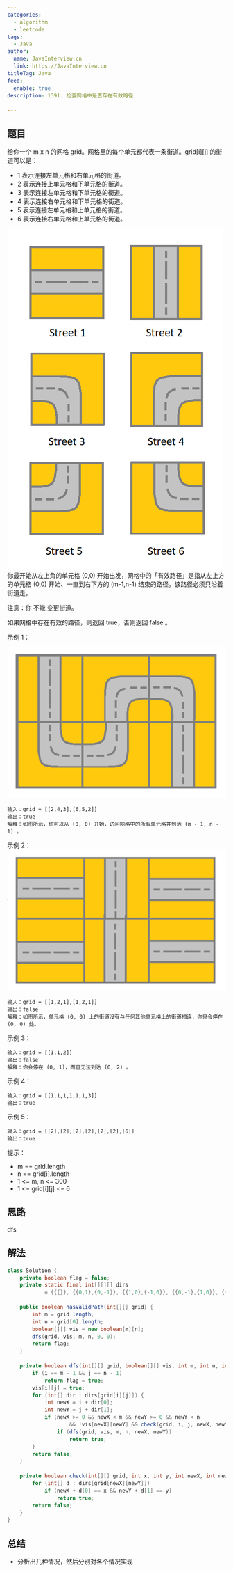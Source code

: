 ```yaml
---
categories:
  - algorithm
  - leetcode
tags:
  - Java
author: 
  name: JavaInterview.cn
  link: https://JavaInterview.cn
titleTag: Java
feed:
  enable: true
description: 1391. 检查网格中是否存在有效路径

---
```


## 题目
给你一个 m x n 的网格 grid。网格里的每个单元都代表一条街道。grid[i][j] 的街道可以是：

* 1 表示连接左单元格和右单元格的街道。
* 2 表示连接上单元格和下单元格的街道。
* 3 表示连接左单元格和下单元格的街道。
* 4 表示连接右单元格和下单元格的街道。
* 5 表示连接左单元格和上单元格的街道。
* 6 表示连接右单元格和上单元格的街道。

![1391main.png](../../../media/pictures/leetcode/1391main.png)
你最开始从左上角的单元格 (0,0) 开始出发，网格中的「有效路径」是指从左上方的单元格 (0,0) 开始、一直到右下方的 (m-1,n-1) 结束的路径。该路径必须只沿着街道走。

注意：你 不能 变更街道。

如果网格中存在有效的路径，则返回 true，否则返回 false 。



示例 1：

![1391e1.png](../../../media/pictures/leetcode/1391e1.png)

    输入：grid = [[2,4,3],[6,5,2]]
    输出：true
    解释：如图所示，你可以从 (0, 0) 开始，访问网格中的所有单元格并到达 (m - 1, n - 1) 。
示例 2：
![1391e2.png](../../../media/pictures/leetcode/1391e2.png)


    输入：grid = [[1,2,1],[1,2,1]]
    输出：false
    解释：如图所示，单元格 (0, 0) 上的街道没有与任何其他单元格上的街道相连，你只会停在 (0, 0) 处。
示例 3：
    
    输入：grid = [[1,1,2]]
    输出：false
    解释：你会停在 (0, 1)，而且无法到达 (0, 2) 。
示例 4：

    输入：grid = [[1,1,1,1,1,1,3]]
    输出：true
示例 5：

    输入：grid = [[2],[2],[2],[2],[2],[2],[6]]
    输出：true


提示：

* m == grid.length
* n == grid[i].length
* 1 <= m, n <= 300
* 1 <= grid[i][j] <= 6


## 思路

dfs

## 解法
```java
class Solution {
    private boolean flag = false;
    private static final int[][][] dirs
            = {{{}}, {{0,1},{0,-1}}, {{1,0},{-1,0}}, {{0,-1},{1,0}}, {{0,1},{1,0}}, {{0,-1},{-1,0}}, {{0,1},{-1,0}}};

    public boolean hasValidPath(int[][] grid) {
        int m = grid.length;
        int n = grid[0].length;
        boolean[][] vis = new boolean[m][n];
        dfs(grid, vis, m, n, 0, 0);
        return flag;
    }

    private boolean dfs(int[][] grid, boolean[][] vis, int m, int n, int i, int j) {
        if (i == m - 1 && j == n - 1)
            return flag = true;
        vis[i][j] = true;
        for (int[] dir : dirs[grid[i][j]]) {
            int newX = i + dir[0];
            int newY = j + dir[1];
            if (newX >= 0 && newX < m && newY >= 0 && newY < n
                    && !vis[newX][newY] && check(grid, i, j, newX, newY))
                if (dfs(grid, vis, m, n, newX, newY))
                    return true;
        }
        return false;
    }

    private boolean check(int[][] grid, int x, int y, int newX, int newY) {
        for (int[] d : dirs[grid[newX][newY]])
            if (newX + d[0] == x && newY + d[1] == y)
                return true;
        return false;
    }
}

```

## 总结

- 分析出几种情况，然后分别对各个情况实现 
